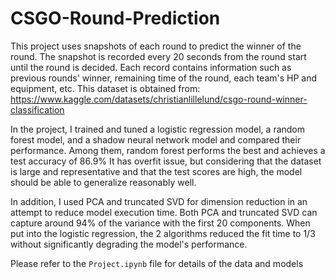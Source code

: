 # CSGO-Round-Prediction
This project uses snapshots of each round to predict the winner of the round. The snapshot is recorded every 20 seconds from the round start until the round is decided. Each record contains information such as previous rounds' winner, remaining time of the round, each team's HP and equipment, etc. This dataset is obtained from: https://www.kaggle.com/datasets/christianlillelund/csgo-round-winner-classification

In the project, I trained and tuned a logistic regression model, a random forest model, and a shadow neural network model and compared their performance. Among them, random forest performs the best and achieves a test accuracy of 86.9% It has overfit issue, but considering that the dataset is large and representative and that the test scores are high, the model should be able to generalize reasonably well. 

In addition, I used PCA and truncated SVD for dimension reduction in an attempt to reduce model execution time. Both PCA and truncated SVD can capture around 94% of the variance with the first 20 components. When put into the logistic regression, the 2 algorithms reduced the fit time to 1/3 without significantly degrading the model's performance.

Please refer to the `Project.ipynb` file for details of the data and models 
